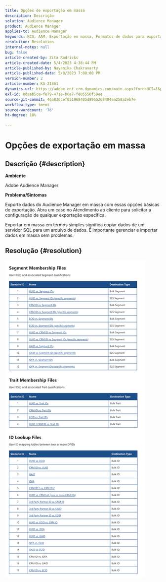 ```yaml
---
title: Opções de exportação em massa
description: Descrição
solution: Audience Manager
product: Audience Manager
applies-to: Audience Manager
keywords: KCS, AAM, Exportação em massa, Formatos de dados para exportação em massa, S3
resolution: Resolution
internal-notes: null
bug: false
article-created-by: Zita Rodricks
article-created-date: 5/4/2023 4:38:44 PM
article-published-by: Nayanika Chakravarty
article-published-date: 5/8/2023 7:08:00 PM
version-number: 2
article-number: KA-21861
dynamics-url: https://adobe-ent.crm.dynamics.com/main.aspx?forceUCI=1&pagetype=entityrecord&etn=knowledgearticle&id=15a6f31e-9aea-ed11-a7c6-6045bd0061cb
exl-id: 8daab5ce-fe79-471e-b6a7-fe05550f59ee
source-git-commit: 46a836cef051968405d8965268404ea258a2eb7e
workflow-type: tm+mt
source-wordcount: '76'
ht-degree: 10%

---
```


# Opções de exportação em massa

## Descrição {#description}


<b>Ambiente </b>

Adobe Audience Manager

<b>Problema/Sintomas</b>

Exporte dados do Audience Manager em massa com essas opções básicas de exportação. Abra um caso no Atendimento ao cliente para solicitar a configuração de qualquer exportação específica.

Exportar em massa em termos simples significa copiar dados de um servidor SQL para um arquivo de dados. É importante gerenciar e importar dados em massa sem problemas.


## Resolução {#resolution}


![](assets/2c0f443a-d2d7-ed11-a7c7-6045bd006268.png)
